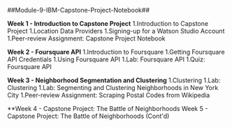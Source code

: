 ##Module-9-IBM-Capstone-Project-Notebook##

**Week 1 - Introduction to Capstone Project**
1.Introduction to Capstone Project
1.Location Data Providers
1.Signing-up for a Watson Studio Account
1.Peer-review Assignment: Capstone Project Notebook

**Week 2 - Foursquare API**
1.Introduction to Foursquare
1.Getting Foursquare API Credentials
1.Using Foursquare API
1.Lab: Foursquare API
1.Quiz: Foursquare API

**Week 3 - Neighborhood Segmentation and Clustering**
1.Clustering
1.Lab: Clustering
1.Lab: Segmenting and Clustering Neighborhoods in New York City
1.Peer-review Assignment: Scraping Postal Codes from Wikipedia

**Week 4 - Capstone Project: The Battle of Neighborhoods
Week 5 - Capstone Project: The Battle of Neighborhoods (Cont'd)

 
